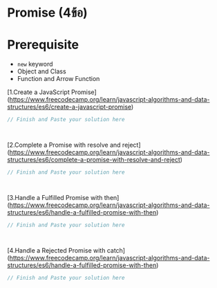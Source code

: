 # Promise (4ข้อ)

# Prerequisite
- `new` keyword
- Object and  Class
- Function and Arrow Function


[1.Create a JavaScript Promise] (https://www.freecodecamp.org/learn/javascript-algorithms-and-data-structures/es6/create-a-javascript-promise)
```js
// Finish and Paste your solution here




```

[2.Complete a Promise with resolve and reject] (https://www.freecodecamp.org/learn/javascript-algorithms-and-data-structures/es6/complete-a-promise-with-resolve-and-reject)
```js
// Finish and Paste your solution here




```

[3.Handle a Fulfilled Promise with then] (https://www.freecodecamp.org/learn/javascript-algorithms-and-data-structures/es6/handle-a-fulfilled-promise-with-then)

```js
// Finish and Paste your solution here




```

[4.Handle a Rejected Promise with catch] (https://www.freecodecamp.org/learn/javascript-algorithms-and-data-structures/es6/handle-a-fulfilled-promise-with-then)
```js
// Finish and Paste your solution here




```